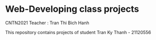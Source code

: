 # Web-Developing class projects
CNTN2021
Teacher : 	Tran Thi Bich Hanh

This repository contains projects of student Tran Ky Thanh - 21120556
